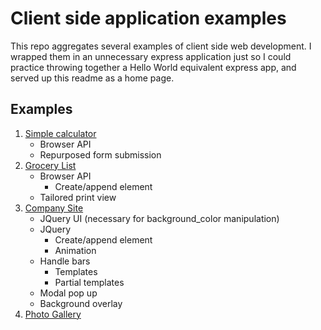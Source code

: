 # Client side application examples

This repo aggregates several examples of client side web development. I wrapped them in an unnecessary express application just so I could practice throwing together a Hello World equivalent express app, and served up this readme as a home page. 

## Examples

1. [Simple calculator](./calculator/simple-calculator.html)
    - Browser API
    - Repurposed form submission
1. [Grocery List](./grocery-list/groceries.html)
    - Browser API
      - Create/append element
    - Tailored print view
1. [Company Site](./company/home.html)
    - JQuery UI (necessary for background_color manipulation)
    - JQuery
      - Create/append element
      - Animation
    - Handle bars
      -  Templates
      -  Partial templates
    - Modal pop up
    - Background overlay
1. [Photo Gallery](./photo-gallery/gallery.html)
